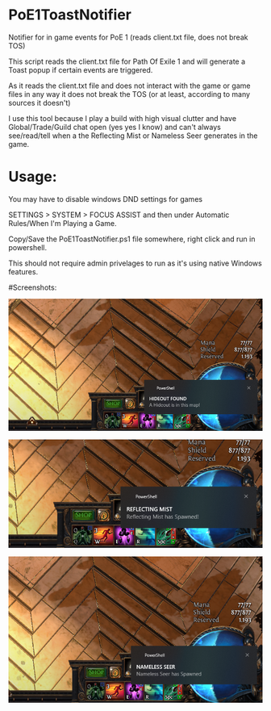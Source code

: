 # PoE1ToastNotifier
Notifier for in game events for PoE 1 (reads client.txt file, does not break TOS)

This script reads the client.txt file for Path Of Exile 1 and will generate a Toast popup if certain events are triggered.

As it reads the client.txt file and does not interact with the game or game files in any way it does not break the TOS (or at least, according to many sources it doesn't)

I use this tool because I play a build with high visual clutter and have Global/Trade/Guild chat open (yes yes I know) and can't always see/read/tell when a the Reflecting Mist or Nameless Seer generates in the game.

# Usage: 
You may have to disable windows DND settings for games

SETTINGS > SYSTEM > FOCUS ASSIST and then under Automatic Rules/When I'm Playing a Game.

Copy/Save the PoE1ToastNotifier.ps1 file somewhere, right click and run in powershell.

This should not require admin privelages to run as it's using native Windows features.

#Screenshots:

![](https://github.com/annedobalina/PoE1ToastNotifier/blob/main/hideout.png)

![](https://github.com/annedobalina/PoE1ToastNotifier/blob/main/mist.png)

![](https://github.com/annedobalina/PoE1ToastNotifier/blob/main/seer.png)



